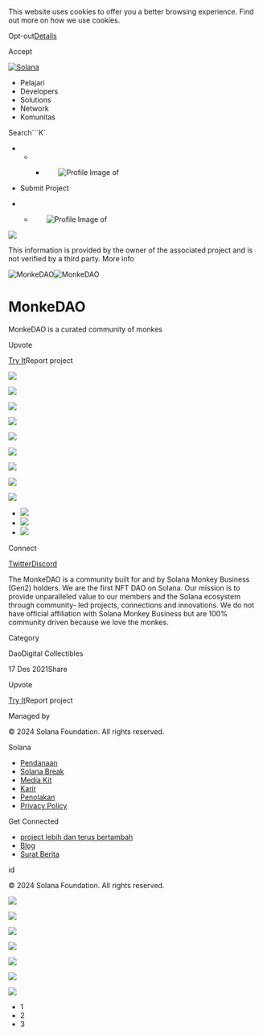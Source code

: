 This website uses cookies to offer you a better browsing experience. Find out
more on how we use cookies.

Opt-out[Details](/id/privacy-policy#collection-of-information)

Accept

[![Solana](/_next/static/media/logotype.e4df684f.svg)](/id)

  * Pelajari
  * Developers
  * Solutions
  * Network
  * Komunitas

Search```K`

  *   *   * ![](data:image/svg+xml,%3csvg%20xmlns=%27http://www.w3.org/2000/svg%27%20version=%271.1%27%20width=%2728%27%20height=%2728%27/%3e)![Profile Image of ](/_next/static/media/ecosystem_user.7ebb52fa.svg)

  * Submit Project
  *   * ![](data:image/svg+xml,%3csvg%20xmlns=%27http://www.w3.org/2000/svg%27%20version=%271.1%27%20width=%2728%27%20height=%2728%27/%3e)![Profile Image of ](/_next/static/media/ecosystem_user.7ebb52fa.svg)

![](/_next/image?url=%2F_next%2Fstatic%2Fmedia%2Fhero.631479cd.png&w=3840&q=75)

This information is provided by the owner of the associated project and is not
verified by a third party. More info

![MonkeDAO](/_next/image?url=%2Fapi%2Fprojectimg%2Fckxayh006150309l5lnom5xr3%3Ftype%3DLOGO&w=3840&q=75)![MonkeDAO](/_next/image?url=%2Fapi%2Fprojectimg%2Fckxayh006150309l5lnom5xr3%3Ftype%3DLOGO&w=3840&q=75)

# MonkeDAO

MonkeDAO is a curated community of monkes

Upvote

[Try It](https://monkedao.io/)Report project

![](/api/projectimg/ckxayh006150309l5lnom5xr3?type=IMG&number=0)

![](/api/projectimg/ckxayh006150309l5lnom5xr3?type=IMG&number=1)

![](/api/projectimg/ckxayh006150309l5lnom5xr3?type=IMG&number=2)

![](/api/projectimg/ckxayh006150309l5lnom5xr3?type=IMG&number=0)

![](/api/projectimg/ckxayh006150309l5lnom5xr3?type=IMG&number=1)

![](/api/projectimg/ckxayh006150309l5lnom5xr3?type=IMG&number=2)

![](/api/projectimg/ckxayh006150309l5lnom5xr3?type=IMG&number=0)

![](/api/projectimg/ckxayh006150309l5lnom5xr3?type=IMG&number=1)

![](/api/projectimg/ckxayh006150309l5lnom5xr3?type=IMG&number=2)

  * ![](/_next/image?url=%2Fapi%2Fprojectimg%2Fckxayh006150309l5lnom5xr3%3Ftype%3DIMG%26number%3D0&w=3840&q=75)
  * ![](/_next/image?url=%2Fapi%2Fprojectimg%2Fckxayh006150309l5lnom5xr3%3Ftype%3DIMG%26number%3D1&w=3840&q=75)
  * ![](/_next/image?url=%2Fapi%2Fprojectimg%2Fckxayh006150309l5lnom5xr3%3Ftype%3DIMG%26number%3D2&w=3840&q=75)

Connect

[Twitter](https://twitter.com/MonkeDAO)[Discord](https://discord.com/invite/TscZwJ7jbX)

The MonkeDAO is a community built for and by Solana Monkey Business (Gen2)
holders. We are the first NFT DAO on Solana. Our mission is to provide
unparalleled value to our members and the Solana ecosystem through community-
led projects, connections and innovations. We do not have official affiliation
with Solana Monkey Business but are 100% community driven because we love the
monkes.

Category

DaoDigital Collectibles

17 Des 2021Share

Upvote

[Try It](https://monkedao.io/)Report project

Managed by

[](/id)

[](/youtube)[](/twitter)[](/discord)[](/reddit)[](/github)[](/telegram)

© 2024 Solana Foundation. All rights reserved.

Solana

  * [Pendanaan](https://solana.org/grants)
  * [Solana Break](https://break.solana.com/)
  * [Media Kit](/id/branding)
  * [Karir](https://jobs.solana.com/)
  * [Penolakan](/id/tos)
  * [Privacy Policy](/id/privacy-policy)

Get Connected

  * [project lebih dan terus bertambah](/id/ecosystem)
  * [Blog](/id/news)
  * [Surat Berita](/id/newsletter)

id

© 2024 Solana Foundation. All rights reserved.

![](/api/projectimg/ckxayh006150309l5lnom5xr3?type=IMG&number=2)

![](/api/projectimg/ckxayh006150309l5lnom5xr3?type=IMG&number=0)

![](/api/projectimg/ckxayh006150309l5lnom5xr3?type=IMG&number=1)

![](/api/projectimg/ckxayh006150309l5lnom5xr3?type=IMG&number=2)

![](/api/projectimg/ckxayh006150309l5lnom5xr3?type=IMG&number=0)

![](/api/projectimg/ckxayh006150309l5lnom5xr3?type=IMG&number=1)

![](/api/projectimg/ckxayh006150309l5lnom5xr3?type=IMG&number=2)

  * 1
  * 2
  * 3

